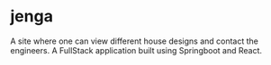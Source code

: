 # jenga
A site where one can view different house designs and contact the engineers.
A FullStack application built using Springboot and React.
